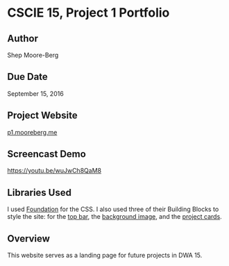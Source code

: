 # CSCIE 15, Project 1 Portfolio

## Author
Shep Moore-Berg

## Due Date
September 15, 2016

## Project Website
<a href="http://p1.mooreberg.me">p1.mooreberg.me</a>

## Screencast Demo
<a href="https://youtu.be/wuJwCh8QaM8">https://youtu.be/wuJwCh8QaM8</a>

## Libraries Used
I used <a href="http://foundation.zurb.com/">Foundation</a> for the CSS. I also used three of their Building Blocks to style the site: for the <a href="http://zurb.com/building-blocks/f6-top-bar">top bar</a>, the <a href="http://zurb.com/building-blocks/hero-overlapping-grid">background image</a>, and the <a href="http://zurb.com/building-blocks/profile-card-302c756e-ff66-4aee-a359-277dd90765d2">project cards</a>.

## Overview
This website serves as a landing page for future projects in DWA 15.